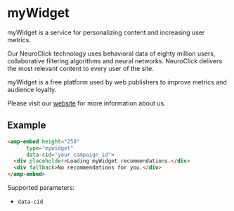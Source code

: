 <!---
Copyright 2015 The AMP HTML Authors. All Rights Reserved.

Licensed under the Apache License, Version 2.0 (the "License");
you may not use this file except in compliance with the License.
You may obtain a copy of the License at

      http://www.apache.org/licenses/LICENSE-2.0

Unless required by applicable law or agreed to in writing, software
distributed under the License is distributed on an "AS-IS" BASIS,
WITHOUT WARRANTIES OR CONDITIONS OF ANY KIND, either express or implied.
See the License for the specific language governing permissions and
limitations under the License.
-->

# myWidget

myWidget is a service for personalizing content and increasing user metrics.

Our NeuroClick technology uses behavioral data of eighty million users, collaborative filtering algorithms and neural networks. NeuroClick delivers the most relevant content to every user of the site.

myWidget is a free platform used by web publishers to improve metrics and audience loyalty.

Please visit our [website](https://widget.my.com) for more information about us.

## Example

```html
<amp-embed height="250"
      type="mywidget"
      data-cid="your_campaign_id">
  <div placeholder>Loading myWidget recommendations.</div>
  <div fallback>No recommendations for you.</div>
</amp-embed>
```

Supported parameters:

- `data-cid`
